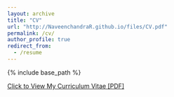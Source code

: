 ```yaml
---
layout: archive
title: "CV"
url: "http://NaveenchandraR.github.io/files/CV.pdf"
permalink: /cv/
author_profile: true
redirect_from:
  - /resume
---
```


{% include base_path %}

[Click to View My Curriculum Vitae [PDF]](http://NaveenchandraR.github.io/files/CV.pdf)